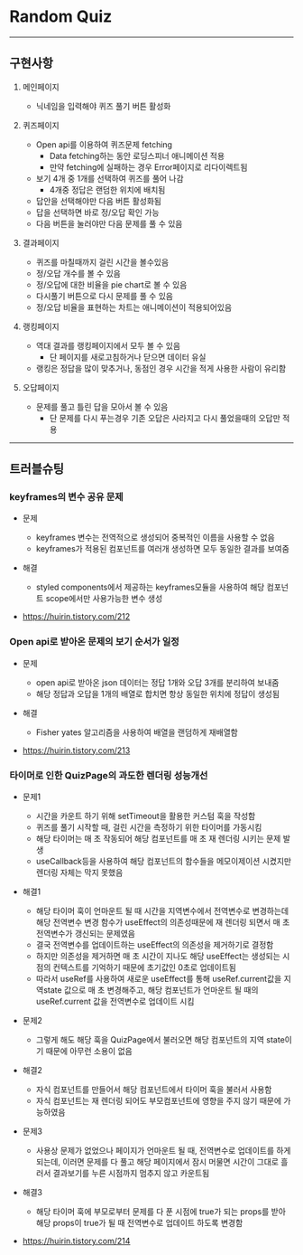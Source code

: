 # Random Quiz

---

## 구현사항

1. 메인페이지

   - 닉네임을 입력해야 퀴즈 풀기 버튼 활성화

2. 퀴즈페이지

   - Open api를 이용하여 퀴즈문제 fetching
     - Data fetching하는 동안 로딩스피너 애니메이션 적용
     - 만약 fetching에 실패하는 경우 Error페이지로 리다이렉트됨
   - 보기 4개 중 1개를 선택하여 퀴즈를 풀어 나감
     - 4개중 정답은 랜덤한 위치에 배치됨
   - 답안을 선택해야만 다음 버튼 활성화됨
   - 답을 선택하면 바로 정/오답 확인 가능
   - 다음 버튼을 눌러야만 다음 문제를 풀 수 있음

3. 결과페이지
   - 퀴즈를 마칠때까지 걸린 시간을 볼수있음
   - 정/오답 개수를 볼 수 있음
   - 정/오답에 대한 비율을 pie chart로 볼 수 있음
   - 다시풀기 버튼으로 다시 문제를 풀 수 있음
   - 정/오답 비율을 표현하는 차트는 애니메이션이 적용되어있음
4. 랭킹페이지

   - 역대 결과를 랭킹페이지에서 모두 볼 수 있음
     - 단 페이지를 새로고침하거나 닫으면 데이터 유실
   - 랭킹은 정답을 많이 맞추거나, 동점인 경우 시간을 적게 사용한 사람이 유리함

5. 오답페이지
   - 문제를 풀고 틀린 답을 모아서 볼 수 있음
     - 단 문제를 다시 푸는경우 기존 오답은 사라지고 다시 풀었을때의 오답만 적용

---

## 트러블슈팅

### keyframes의 변수 공유 문제

- 문제

  - keyframes 변수는 전역적으로 생성되어 중복적인 이름을 사용할 수 없음
  - keyframes가 적용된 컴포넌트를 여러개 생성하면 모두 동일한 결과를 보여줌

- 해결

  - styled components에서 제공하는 keyframes모듈을 사용하여 해당 컴포넌트 scope에서만 사용가능한 변수 생성

- https://huirin.tistory.com/212

### Open api로 받아온 문제의 보기 순서가 일정

- 문제

  - open api로 받아온 json 데이터는 정답 1개와 오답 3개를 분리하여 보내줌
  - 해당 정답과 오답을 1개의 배열로 합치면 항상 동일한 위치에 정답이 생성됨

- 해결

  - Fisher yates 알고리즘을 사용하여 배열을 랜덤하게 재배열함

- https://huirin.tistory.com/213

### 타이머로 인한 QuizPage의 과도한 렌더링 성능개선

- 문제1

  - 시간을 카운트 하기 위해 setTimeout을 활용한 커스텀 훅을 작성함
  - 퀴즈를 풀기 시작할 때, 걸린 시간을 측정하기 위한 타이머를 가동시킴
  - 해당 타이머는 매 초 작동되어 해당 컴포넌트를 매 초 재 렌더링 시키는 문제 발생
  - useCallback등을 사용하여 해당 컴포넌트의 함수들을 메모이제이션 시켰지만 렌더링 자체는 막지 못했음

- 해결1

  - 해당 타이머 훅이 언마운트 될 때 시간을 지역변수에서 전역변수로 변경하는데 해당 전역변수 변경 함수가 useEffect의 의존성때문에 재 렌더링 되면서 매 초 전역변수가 갱신되는 문제였음
  - 결국 전역변수를 업데이트하는 useEffect의 의존성을 제거하기로 결정함
  - 하지만 의존성을 제거하면 매 초 시간이 지나도 해당 useEffect는 생성되는 시점의 컨텍스트를 기억하기 때문에 초기값인 0초로 업데이트됨
  - 따라서 useRef를 사용하여 새로운 useEffect를 통해 useRef.current값을 지역state 값으로 매 초 변경해주고, 해당 컴포넌트가 언마운트 될 때의 useRef.current 값을 전역변수로 업데이트 시킴

- 문제2

  - 그렇게 해도 해당 훅을 QuizPage에서 불러오면 해당 컴포넌트의 지역 state이기 때문에 아무런 소용이 없음

- 해결2

  - 자식 컴포넌트를 만들어서 해당 컴포넌트에서 타이머 훅을 불러서 사용함
  - 자식 컴포넌트는 재 렌더링 되어도 부모컴포넌트에 영향을 주지 않기 때문에 가능하였음

- 문제3
  - 사용상 문제가 없었으나 페이지가 언마운트 될 때, 전역변수로 업데이트를 하게 되는데, 이러면 문제를 다 풀고 해당 페이지에서 잠시 머물면 시간이 그대로 흘러서 결과보기를 누른 시점까지 멈추지 않고 카운트됨
- 해결3

  - 해당 타이머 훅에 부모로부터 문제를 다 푼 시점에 true가 되는 props를 받아 해당 props이 true가 될 때 전역변수로 업데이트 하도록 변경함

- https://huirin.tistory.com/214
